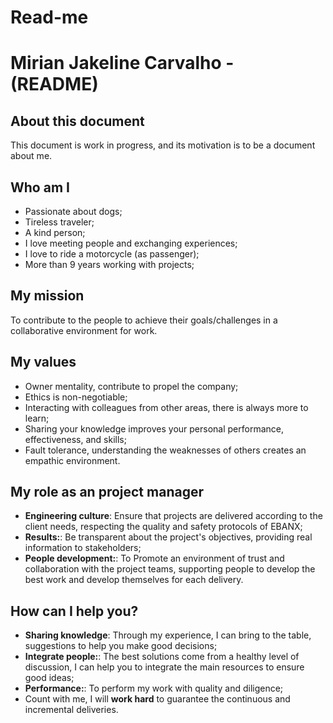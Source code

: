 # Read-me
# Mirian Jakeline Carvalho - (README)
## About this document
This document is work in progress, and its motivation is to be a document about me.
## Who am I
* Passionate about dogs;
* Tireless traveler;
* A kind person;
* I love meeting people and exchanging experiences;
* I love to ride a motorcycle (as passenger);
* More than 9 years working with projects;
## My mission
To contribute to the people to achieve their goals/challenges in a collaborative environment for work.
## My values
* Owner mentality, contribute to propel the company;
* Ethics is non-negotiable;
* Interacting with colleagues from other areas, there is always more to learn;
* Sharing your knowledge improves your personal performance, effectiveness, and skills;
* Fault tolerance, understanding the weaknesses of others creates an empathic environment.
## My role as an project manager
* **Engineering culture**: Ensure that projects are delivered according to the client needs, respecting the quality and safety protocols of EBANX;
* **Results:**: Be transparent about the project's objectives, providing real information to stakeholders;
* **People development:**: To Promote an environment of trust and collaboration with the project teams, supporting people to develop the best work and develop themselves for each delivery.

## How can I help you?
* **Sharing knowledge**: Through my experience, I can bring to the table, suggestions to help you make good decisions;
* **Integrate people:**: The best solutions come from a healthy level of discussion, I can help you to integrate the main resources to ensure good ideas;
* **Performance:**: To perform my work with quality and diligence;
* Count with me, I will **work hard** to guarantee the continuous and incremental deliveries.
